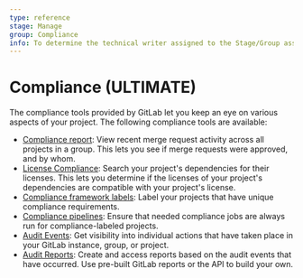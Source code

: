 ```yaml
---
type: reference
stage: Manage
group: Compliance
info: To determine the technical writer assigned to the Stage/Group associated with this page, see https://about.gitlab.com/handbook/engineering/ux/technical-writing/#assignments
---
```


# Compliance **(ULTIMATE)**

The compliance tools provided by GitLab let you keep an eye on various aspects of your project. The
following compliance tools are available:

- [Compliance report](compliance_report/index.md): View recent merge request activity across
  all projects in a group. This lets you see if merge requests were approved, and by whom.
- [License Compliance](license_compliance/index.md): Search your project's dependencies for their
  licenses. This lets you determine if the licenses of your project's dependencies are compatible
  with your project's license.
- [Compliance framework labels](../project/settings/index.md#compliance-frameworks): Label your projects that have unique compliance requirements.
- [Compliance pipelines](../project/settings/index.md#compliance-pipeline-configuration): Ensure that needed compliance jobs are always run for compliance-labeled projects.
- [Audit Events](../../administration/audit_events.md): Get visibility into individual actions that have taken place in your GitLab instance, group, or project.
- [Audit Reports](../../administration/audit_reports.md): Create and access reports based on the audit events that have occurred. Use pre-built GitLab reports or the API to build your own.
